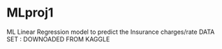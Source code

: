 # MLproj1
ML Linear Regression model to predict the Insurance charges/rate
DATA SET : DOWNOADED FROM KAGGLE
